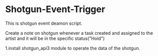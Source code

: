 # Shotgun-Event-Trigger

This is shotgun event deamon script.

Create a note on shotgun whenever a task created and assigned to the artist and it will be in the specific status("Hold")

1.install shotgun_api3 module to operate the data of the shotgun.
